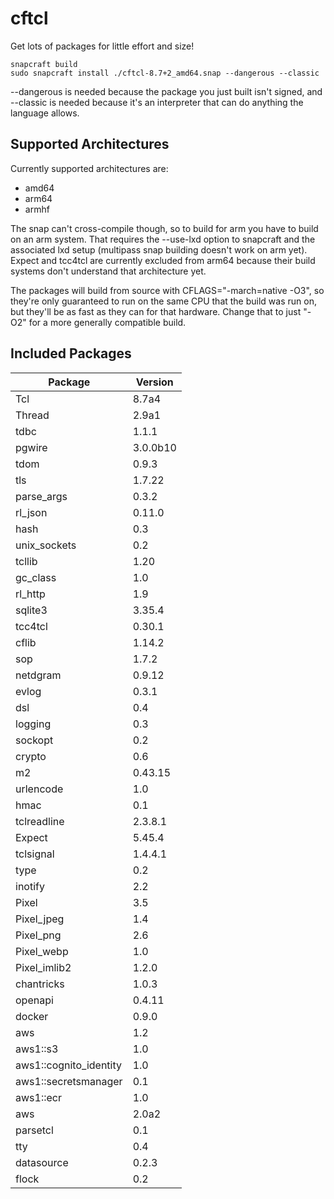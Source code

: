 # cftcl

Get lots of packages for little effort and size!

~~~
snapcraft build
sudo snapcraft install ./cftcl-8.7+2_amd64.snap --dangerous --classic
~~~

--dangerous is needed because the package you just built isn't signed, and --classic is needed because it's an interpreter that can do anything the language allows.

## Supported Architectures
Currently supported architectures are:
- amd64
- arm64
- armhf

The snap can't cross-compile though, so to build for arm you have to build on an arm system.  That requires the --use-lxd option to snapcraft
and the associated lxd setup (multipass snap building doesn't work on arm yet).  Expect and tcc4tcl are currently excluded from arm64 because their
build systems don't understand that architecture yet.

The packages will build from source with CFLAGS="-march=native -O3", so they're only guaranteed to run on the same CPU that the build was run on,
but they'll be as fast as they can for that hardware.  Change that to just "-O2" for a more generally compatible build.

## Included Packages

| Package | Version |
| --- | --- |
| Tcl | 8.7a4 |
| Thread | 2.9a1 |
| tdbc | 1.1.1 |
| pgwire | 3.0.0b10 |
| tdom | 0.9.3 |
| tls | 1.7.22 |
| parse_args | 0.3.2 |
| rl_json | 0.11.0 |
| hash | 0.3 |
| unix_sockets | 0.2 |
| tcllib | 1.20 |
| gc_class | 1.0 |
| rl_http | 1.9 |
| sqlite3 | 3.35.4 |
| tcc4tcl | 0.30.1 |
| cflib | 1.14.2 |
| sop | 1.7.2 |
| netdgram | 0.9.12 |
| evlog | 0.3.1 |
| dsl | 0.4 |
| logging | 0.3 |
| sockopt | 0.2 |
| crypto | 0.6 |
| m2 | 0.43.15 |
| urlencode | 1.0 |
| hmac | 0.1 |
| tclreadline | 2.3.8.1 |
| Expect | 5.45.4 |
| tclsignal | 1.4.4.1 |
| type | 0.2 |
| inotify | 2.2 |
| Pixel | 3.5 |
| Pixel_jpeg | 1.4 |
| Pixel_png | 2.6 |
| Pixel_webp | 1.0 |
| Pixel_imlib2 | 1.2.0 |
| chantricks | 1.0.3 |
| openapi | 0.4.11 |
| docker | 0.9.0 |
| aws | 1.2 |
| aws1::s3 | 1.0 |
| aws1::cognito_identity | 1.0 |
| aws1::secretsmanager | 0.1 |
| aws1::ecr | 1.0 |
| aws | 2.0a2 |
| parsetcl | 0.1 |
| tty | 0.4 |
| datasource | 0.2.3 |
| flock | 0.2 |

